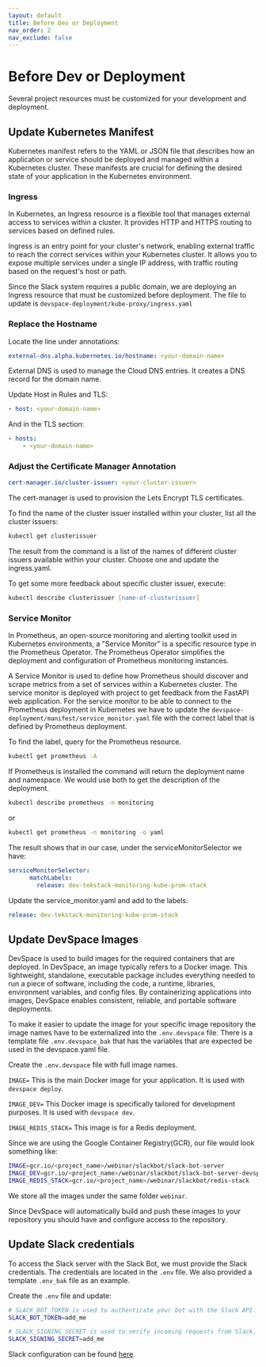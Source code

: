 ```yaml
---
layout: default
title: Before Dev or Deployment
nav_order: 2
nav_exclude: false
---
```


# Before Dev or Deployment

Several project resources must be customized for your development and deployment.

## Update Kubernetes Manifest

Kubernetes manifest refers to the YAML or JSON file that describes how an application or service should be deployed and managed within a Kubernetes cluster. These manifests are crucial for defining the desired state of your application in the Kubernetes environment.

### Ingress

In Kubernetes, an Ingress resource is a flexible tool that manages external access to services within a cluster. It provides HTTP and HTTPS routing to services based on defined rules.

Ingress is an entry point for your cluster's network, enabling external traffic to reach the correct services within your Kubernetes cluster. It allows you to expose multiple services under a single IP address, with traffic routing based on the request's host or path.

Since the Slack system requires a public domain, we are deploying an Ingress resource that must be customized before deployment. The file to update is `devspace-deployment/kube-proxy/ingress.yaml`

### Replace the Hostname

Locate the line under annotations:

```yaml
external-dns.alpha.kubernetes.io/hostname: <your-domain-name>
```

External DNS is used to manage the Cloud DNS entries. It creates a DNS record for the domain name.

Update Host in Rules and TLS:

```yaml
- host: <your-domain-name>
```

And in the TLS section:

```yaml
- hosts:
    - <your-domain-name>
```

### Adjust the Certificate Manager Annotation

```yaml
cert-manager.io/cluster-issuer: <your-cluster-issuer>
```

The cert-manager is used to provision the Lets Encrypt TLS certificates.

To find the name of the cluster issuer installed within your cluster, list all the cluster issuers:

```zsh
kubectl get clusterissuer
```

The result from the command is a list of the names of different cluster issuers available within your cluster. Choose one and update the ingress.yaml.

To get some more feedback about specific cluster issuer, execute:

```zsh
kubectl describe clusterissuer [name-of-clusterissuer]
```

### Service Monitor

In Prometheus, an open-source monitoring and alerting toolkit used in Kubernetes environments, a "Service Monitor" is a specific resource type in the Prometheus Operator. The Prometheus Operator simplifies the deployment and configuration of Prometheus monitoring instances.

A Service Monitor is used to define how Prometheus should discover and scrape metrics from a set of services within a Kubernetes cluster. The service monitor is deployed with project to get feedback from the FastAPI web application. For the service monitor to be able to connect to the Prometheus deployment in Kubernetes we have to update the ```devspace-deployment/manifest/service_monitor.yaml``` file with the correct label that is defined by Prometheus deployment.

To find the label, query for the Prometheus resource.

```zsh
kubectl get prometheus -A
```

If Prometheus is installed the command will return the deployment name and namespace. We would use both to get the description of the deployment.

```zsh
kubectl describe prometheus -n monitoring 
```

or

```zsh
kubectl get prometheus -n monitoring -o yaml
```

The result shows that in our case, under the serviceMonitorSelector we have:

```yaml
serviceMonitorSelector:
      matchLabels:
        release: dev-tekstack-monitoring-kube-prom-stack
```

Update the service_monitor.yaml and add to the labels:

```yaml
release: dev-tekstack-monitoring-kube-prom-stack
```

## Update DevSpace Images

DevSpace is used to build images for the required containers that are deployed. In DevSpace, an image typically refers to a Docker image. This lightweight, standalone, executable package includes everything needed to run a piece of software, including the code, a runtime, libraries, environment variables, and config files. By containerizing applications into images, DevSpace enables consistent, reliable, and portable software deployments.

To make it easier to update the image for your specific image repository the image names have to be externalized into the ```.env.devspace``` file. There is a template file ```.env.devspace_bak``` that has the variables that are expected be used in the devspace.yaml file.

Create the ```.env.devspace``` file with full image names.

`IMAGE=` This is the main Docker image for your application. It is used with `devspace deploy`.

`IMAGE_DEV=` This Docker image is specifically tailored for development purposes. It is used with `devspace dev`.

`IMAGE_REDIS_STACK=` This image is for a Redis deployment.

Since we are using the Google Container Registry(GCR), our file would look something like:

```zsh
IMAGE=gcr.io/<project_name>/webinar/slackbot/slack-bot-server
IMAGE_DEV=gcr.io/<project_name>/webinar/slackbot/slack-bot-server-devspace
IMAGE_REDIS_STACK=gcr.io/<project_name>/webinar/slackbot/redis-stack
```

We store all the images under the same folder `webinar`.

Since DevSpace will automatically build and push these images to your repository you should have and configure access to the repository.

## Update Slack credentials

To access the Slack server with the Slack Bot, we must provide the Slack credentials. The credentials are located in the `.env` file. We also provided a template `.env_bak` file as an example.

Create the `.env` file and update:

```zsh
# SLACK_BOT_TOKEN is used to authenticate your bot with the Slack API.
SLACK_BOT_TOKEN=add_me

# SLACK_SIGNING_SECRET is used to verify incoming requests from Slack.
SLACK_SIGNING_SECRET=add_me
```

Slack configuration can be found [here](slack.html).
